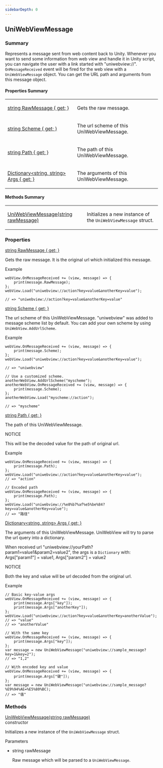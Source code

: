 ```yaml
---
sidebarDepth: 0
---
```


## UniWebViewMessage

### Summary

Represents a message sent from web content back to Unity. Whenever you want to send some information from web view and handle it in Unity script, you can navigate the user with a link started with "uniwebview://". `OnMessageReceived` event will be fired for the web view with a `UniWebViewMessage` object. You can get the URL path and arguments from this message object.

#### Properties Summary

<table>
<tr><td><div class='api-summary-heading'><a href='#rawmessage'><span class='return-type'>string</span> RawMessage { get; }</a></div></td><td><div class='simple-summary'>
<p>Gets the raw message.</p>
</div>
</td></tr><tr><td><div class='api-summary-heading'><a href='#scheme'><span class='return-type'>string</span> Scheme { get; }</a></div></td><td><div class='simple-summary'>
<p>The url scheme of this UniWebViewMessage.</p>
</div>
</td></tr><tr><td><div class='api-summary-heading'><a href='#path'><span class='return-type'>string</span> Path { get; }</a></div></td><td><div class='simple-summary'>
<p>The path of this UniWebViewMessage.</p>
</div>
</td></tr><tr><td><div class='api-summary-heading'><a href='#args'><span class='return-type'>Dictionary&lt;string, string&gt;</span> Args { get; }</a></div></td><td><div class='simple-summary'>
<p>The arguments of this UniWebViewMessage.</p>
</div>
</td></tr></table>

#### Methods Summary

<table>
<tr><td><div class='api-summary-heading'><a href='#uniwebviewmessage'><span class='return-type'></span> UniWebViewMessage(string rawMessage)</a></div></td><td><div class='simple-summary'>
<p>Initializes a new instance of the <code>UniWebViewMessage</code> struct.</p>
</div>
</td></tr></table>

### Properties

<div class='api-box property'>
  <div class="api-anchor" id='rawmessage'></div><div class='api-heading' data-id='rawmessage'><a href='#rawmessage'><span class='return-type'>string</span> RawMessage { get; }</a></div>
  <div class='api-body'>
    <div class='desc'>
      <div class='summary'>
<p>Gets the raw message. It is the original url which initialized this message.</p>
</div>
            <div class='example'>
    <p class='example-title'>Example</p>
<div class="language-csharp extra-class">
<pre class="language-csharp"><code>webView<span class="token punctuation">.</span>OnMessageReceived <span class="token operator">+=</span> <span class="token punctuation">(</span>view<span class="token punctuation">,</span> message<span class="token punctuation">)</span> <span class="token operator">=></span> <span class="token punctuation">{</span>
    <span class="token function">print</span><span class="token punctuation">(</span>message<span class="token punctuation">.</span>RawMessage<span class="token punctuation">)</span><span class="token punctuation">;</span>
<span class="token punctuation">}</span><span class="token punctuation">;</span>
webView<span class="token punctuation">.</span><span class="token function">Load</span><span class="token punctuation">(</span><span class="token string">"uniwebview://action?key=value&amp;anotherKey=value"</span><span class="token punctuation">)</span><span class="token punctuation">;</span>
<span />
<span class="token comment">// => "uniwebview://action?key=value&amp;anotherKey=value"</span>
</code></pre>
</div>
</div>
    </div>
  </div>
</div>
<div class='api-box property'>
  <div class="api-anchor" id='scheme'></div><div class='api-heading' data-id='scheme'><a href='#scheme'><span class='return-type'>string</span> Scheme { get; }</a></div>
  <div class='api-body'>
    <div class='desc'>
      <div class='summary'>
<p>The url scheme of this UniWebViewMessage. &quot;uniwebview&quot; was added to message scheme list
by default. You can add your own scheme by using <code>UniWebView.AddUrlScheme</code>.</p>
</div>
            <div class='example'>
    <p class='example-title'>Example</p>
<div class="language-csharp extra-class">
<pre class="language-csharp"><code>webView<span class="token punctuation">.</span>OnMessageReceived <span class="token operator">+=</span> <span class="token punctuation">(</span>view<span class="token punctuation">,</span> message<span class="token punctuation">)</span> <span class="token operator">=></span> <span class="token punctuation">{</span>
    <span class="token function">print</span><span class="token punctuation">(</span>message<span class="token punctuation">.</span>Scheme<span class="token punctuation">)</span><span class="token punctuation">;</span>
<span class="token punctuation">}</span><span class="token punctuation">;</span>
webView<span class="token punctuation">.</span><span class="token function">Load</span><span class="token punctuation">(</span><span class="token string">"uniwebview://action?key=value&amp;anotherKey=value"</span><span class="token punctuation">)</span><span class="token punctuation">;</span>
<span />
<span class="token comment">// => "uniwebview"</span>
<span />
<span class="token comment">// Use a customized scheme.</span>
anotherWebView<span class="token punctuation">.</span><span class="token function">AddUrlScheme</span><span class="token punctuation">(</span><span class="token string">"myscheme"</span><span class="token punctuation">)</span><span class="token punctuation">;</span>
anotherWebView<span class="token punctuation">.</span>OnMessageReceived <span class="token operator">+=</span> <span class="token punctuation">(</span>view<span class="token punctuation">,</span> message<span class="token punctuation">)</span> <span class="token operator">=></span> <span class="token punctuation">{</span>
    <span class="token function">print</span><span class="token punctuation">(</span>message<span class="token punctuation">.</span>Scheme<span class="token punctuation">)</span><span class="token punctuation">;</span>
<span class="token punctuation">}</span><span class="token punctuation">;</span>
anotherWebView<span class="token punctuation">.</span><span class="token function">Load</span><span class="token punctuation">(</span><span class="token string">"myscheme://action"</span><span class="token punctuation">)</span><span class="token punctuation">;</span>
<span />
<span class="token comment">// => "myscheme"</span>
</code></pre>
</div>
</div>
    </div>
  </div>
</div>
<div class='api-box property'>
  <div class="api-anchor" id='path'></div><div class='api-heading' data-id='path'><a href='#path'><span class='return-type'>string</span> Path { get; }</a></div>
  <div class='api-body'>
    <div class='desc'>
      <div class='summary'>
<p>The path of this UniWebViewMessage.</p>
</div>
      <div class='custom-container warning'>
  <p class="custom-container-title">NOTICE</p>
  <p>
        This will be the decoded value for the path of original url.
  </p>
</div>
      <div class='example'>
    <p class='example-title'>Example</p>
<div class="language-csharp extra-class">
<pre class="language-csharp"><code>webView<span class="token punctuation">.</span>OnMessageReceived <span class="token operator">+=</span> <span class="token punctuation">(</span>view<span class="token punctuation">,</span> message<span class="token punctuation">)</span> <span class="token operator">=></span> <span class="token punctuation">{</span>
    <span class="token function">print</span><span class="token punctuation">(</span>message<span class="token punctuation">.</span>Path<span class="token punctuation">)</span><span class="token punctuation">;</span>
<span class="token punctuation">}</span><span class="token punctuation">;</span>
webView<span class="token punctuation">.</span><span class="token function">Load</span><span class="token punctuation">(</span><span class="token string">"uniwebview://action?key=value&amp;anotherKey=value"</span><span class="token punctuation">)</span><span class="token punctuation">;</span>
<span class="token comment">// => "action"</span>
<span />
<span class="token comment">// Encoded path</span>
webView<span class="token punctuation">.</span>OnMessageReceived <span class="token operator">+=</span> <span class="token punctuation">(</span>view<span class="token punctuation">,</span> message<span class="token punctuation">)</span> <span class="token operator">=></span> <span class="token punctuation">{</span>
    <span class="token function">print</span><span class="token punctuation">(</span>message<span class="token punctuation">.</span>Path<span class="token punctuation">)</span><span class="token punctuation">;</span>
<span class="token punctuation">}</span><span class="token punctuation">;</span>
webView<span class="token punctuation">.</span><span class="token function">Load</span><span class="token punctuation">(</span><span class="token string">"uniwebview://%e8%b7%af%e5%be%84?key=value&amp;anotherKey=value"</span><span class="token punctuation">)</span><span class="token punctuation">;</span>
<span class="token comment">// => "路径"</span>
</code></pre>
</div>
</div>
    </div>
  </div>
</div>
<div class='api-box property'>
  <div class="api-anchor" id='args'></div><div class='api-heading' data-id='args'><a href='#args'><span class='return-type'>Dictionary&lt;string, string&gt;</span> Args { get; }</a></div>
  <div class='api-body'>
    <div class='desc'>
      <div class='summary'>
<p>The arguments of this UniWebViewMessage. UniWebView will try to parse the url query into 
a dictionary. </p>
<p>When received url &quot;uniwebview://yourPath?param1=value1&amp;param2=value2&quot;, 
the args is a <code>Dictionary</code> with: Args[&quot;param1&quot;] = value1, Args[&quot;param2&quot;] = value2</p>
</div>
      <div class='custom-container warning'>
  <p class="custom-container-title">NOTICE</p>
  <p>
        Both the key and value will be url decoded from the original url.
  </p>
</div>
      <div class='example'>
    <p class='example-title'>Example</p>
<div class="language-csharp extra-class">
<pre class="language-csharp"><code><span class="token comment">// Basic key-value args</span>
webView<span class="token punctuation">.</span>OnMessageReceived <span class="token operator">+=</span> <span class="token punctuation">(</span>view<span class="token punctuation">,</span> message<span class="token punctuation">)</span> <span class="token operator">=></span> <span class="token punctuation">{</span>
    <span class="token function">print</span><span class="token punctuation">(</span>message<span class="token punctuation">.</span>Args<span class="token punctuation">[</span><span class="token string">"key"</span><span class="token punctuation">]</span><span class="token punctuation">)</span><span class="token punctuation">;</span>
    <span class="token function">print</span><span class="token punctuation">(</span>message<span class="token punctuation">.</span>Args<span class="token punctuation">[</span><span class="token string">"anotherKey"</span><span class="token punctuation">]</span><span class="token punctuation">)</span><span class="token punctuation">;</span>
<span class="token punctuation">}</span><span class="token punctuation">;</span>
webView<span class="token punctuation">.</span><span class="token function">Load</span><span class="token punctuation">(</span><span class="token string">"uniwebview://action?key=value&amp;anotherKey=anotherValue"</span><span class="token punctuation">)</span><span class="token punctuation">;</span>
<span class="token comment">// => "value"</span>
<span class="token comment">// => "anotherValue"</span>
<span />
<span class="token comment">// With the same key</span>
webView<span class="token punctuation">.</span>OnMessageReceived <span class="token operator">+=</span> <span class="token punctuation">(</span>view<span class="token punctuation">,</span> message<span class="token punctuation">)</span> <span class="token operator">=></span> <span class="token punctuation">{</span>
    <span class="token function">print</span><span class="token punctuation">(</span>message<span class="token punctuation">.</span>Args<span class="token punctuation">[</span><span class="token string">"key"</span><span class="token punctuation">]</span><span class="token punctuation">)</span><span class="token punctuation">;</span>
<span class="token punctuation">}</span><span class="token punctuation">;</span>
<span class="token class-name"><span class="token keyword">var</span></span> message <span class="token operator">=</span> <span class="token keyword">new</span> <span class="token constructor-invocation class-name">UniWebViewMessage</span><span class="token punctuation">(</span><span class="token string">"uniwebview://sample_message?key=1&amp;key=2"</span><span class="token punctuation">)</span><span class="token punctuation">;</span>
<span class="token comment">// => "1,2"</span>
<span />
<span class="token comment">// With encoded key and value</span>
webView<span class="token punctuation">.</span>OnMessageReceived <span class="token operator">+=</span> <span class="token punctuation">(</span>view<span class="token punctuation">,</span> message<span class="token punctuation">)</span> <span class="token operator">=></span> <span class="token punctuation">{</span>
    <span class="token function">print</span><span class="token punctuation">(</span>message<span class="token punctuation">.</span>Args<span class="token punctuation">[</span><span class="token string">"键"</span><span class="token punctuation">]</span><span class="token punctuation">)</span><span class="token punctuation">;</span>
<span class="token punctuation">}</span><span class="token punctuation">;</span>
<span class="token class-name"><span class="token keyword">var</span></span> message <span class="token operator">=</span> <span class="token keyword">new</span> <span class="token constructor-invocation class-name">UniWebViewMessage</span><span class="token punctuation">(</span>"uniwebview<span class="token punctuation">:</span><span class="token operator">/</span><span class="token operator">/</span>sample_message<span class="token punctuation">?</span><span class="token operator">%</span>E9<span class="token operator">%</span><span class="token number">94</span><span class="token operator">%</span>AE<span class="token operator">=</span><span class="token operator">%</span>E5<span class="token operator">%</span><span class="token number">80</span><span class="token operator">%</span>BC<span class="token punctuation">)</span><span class="token punctuation">;</span>
<span class="token comment">// => "值"</span>
</code></pre>
</div>
</div>
    </div>
  </div>
</div>

### Methods

<div class='api-box method'>
  <div class="api-anchor" id='uniwebviewmessage'></div><div class='api-heading' data-id='uniwebviewmessage'><a href='#uniwebviewmessage'><span class='return-type'></span> UniWebViewMessage(string rawMessage)</a><div class='api-badge api-badge-blue'>constructor</div></div>
  <div class='api-body'>
    <div class='desc'>
      <div class='summary'>
<p>Initializes a new instance of the <code>UniWebViewMessage</code> struct.</p>
</div>
            <div class='parameters'>
<div class='section-title'>Parameters</div>
<div class='parameter-item-list'><ul>
  <li>
    <div class='parameter-item'><span class='parameter-item-type'>string</span> <span class='parameter-item-name'>rawMessage</span></div>
    <div class='parameter-item-desc'><p>Raw message which will be parsed to a <code>UniWebViewMessage</code>.</p>
</div>
  </li>
</ul></div>
</div>
                </div>
  </div>
</div>

